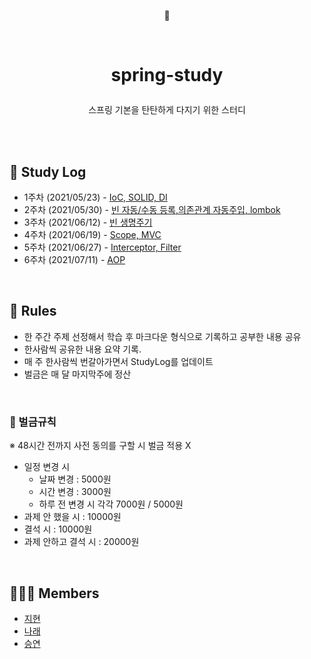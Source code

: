 
<p align='center'> 🚀 </p>

<br/>

# <p align='center'> spring-study</p>

<p align='center'>스프링 기본을 탄탄하게 다지기 위한 스터디 </p>

<br/>
<br/>

## 📆 Study Log

- 1주차 (2021/05/23) - [IoC, SOLID, DI](./2021-05-23/SOLID-IoC-DI.md)
- 2주차 (2021/05/30) - [빈 자동/수동 등록,의존관계 자동주입, lombok](./2021-05-30/Spring-Bean-Autowired.md)
- 3주차 (2021/06/12) - [빈 생명주기](./2021-06-12/Spring-Bean-Life-Cycle.md)
- 4주차 (2021/06/19) - [Scope, MVC](./2021-06-19/spring-mvc-scope.md)
- 5주차 (2021/06/27) - [Interceptor, Filter](./2021-06-27/Filter-Interceptor.md)
- 6주차 (2021/07/11) - [AOP](./2021-07-11/Aop.md)


<br/>

## 📌 Rules
- 한 주간 주제 선정해서 학습 후 마크다운 형식으로 기록하고 공부한 내용 공유
- 한사람씩 공유한 내용 요약 기록.
- 매 주 한사람씩 번갈아가면서 StudyLog를 업데이트
- 벌금은 매 달 마지막주에 정산  

<br/>

### 💸 벌금규칙 
※ 48시간 전까지 사전 동의를 구할 시 벌금 적용 X
- 일정 변경 시 
    - 날짜 변경 : 5000원 
    - 시간 변경 : 3000원 
    - 하루 전 변경 시 각각 7000원 / 5000원
- 과제 안 했을 시 : 10000원  
- 결석 시 : 10000원
- 과제 안하고 결석 시 : 20000원


<br/>

##  👩🏻‍💻 Members
- [지현](https://github.com/choejee)
- [나래](https://github.com/mumblecoder)
- [승연](https://github.com/ssyoni)


